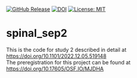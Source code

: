 [![GitHub Release](https://img.shields.io/github/v/release/eippertlab/spinal_sep2)](https://github.com/eippertlab/spinal_sep2/releases/tag/v1.0)
[![DOI](https://zenodo.org/badge/574961622.svg)](https://zenodo.org/doi/10.5281/zenodo.12658895)
[![License: MIT](https://img.shields.io/badge/License-MIT-yellow.svg)](https://opensource.org/licenses/MIT)

# spinal_sep2
This is the code for study 2 described in detail at https://doi.org/10.1101/2022.12.05.519148  
The preregistration for this project can be found at https://doi.org/10.17605/OSF.IO/MJDHA
